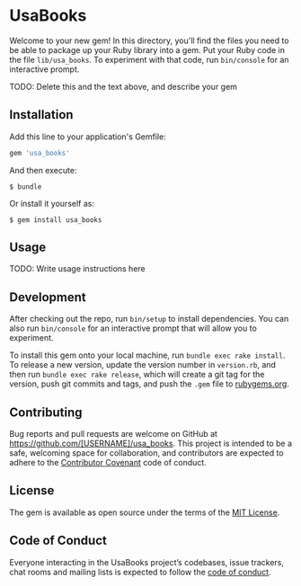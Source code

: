 # UsaBooks

Welcome to your new gem! In this directory, you'll find the files you need to be able to package up your Ruby library into a gem. Put your Ruby code in the file `lib/usa_books`. To experiment with that code, run `bin/console` for an interactive prompt.

TODO: Delete this and the text above, and describe your gem

## Installation

Add this line to your application's Gemfile:

```ruby
gem 'usa_books'
```

And then execute:

    $ bundle

Or install it yourself as:

    $ gem install usa_books

## Usage

TODO: Write usage instructions here

## Development

After checking out the repo, run `bin/setup` to install dependencies. You can also run `bin/console` for an interactive prompt that will allow you to experiment.

To install this gem onto your local machine, run `bundle exec rake install`. To release a new version, update the version number in `version.rb`, and then run `bundle exec rake release`, which will create a git tag for the version, push git commits and tags, and push the `.gem` file to [rubygems.org](https://rubygems.org).

## Contributing

Bug reports and pull requests are welcome on GitHub at https://github.com/[USERNAME]/usa_books. This project is intended to be a safe, welcoming space for collaboration, and contributors are expected to adhere to the [Contributor Covenant](http://contributor-covenant.org) code of conduct.

## License

The gem is available as open source under the terms of the [MIT License](https://opensource.org/licenses/MIT).

## Code of Conduct

Everyone interacting in the UsaBooks project’s codebases, issue trackers, chat rooms and mailing lists is expected to follow the [code of conduct](https://github.com/[USERNAME]/usa_books/blob/master/CODE_OF_CONDUCT.md).
